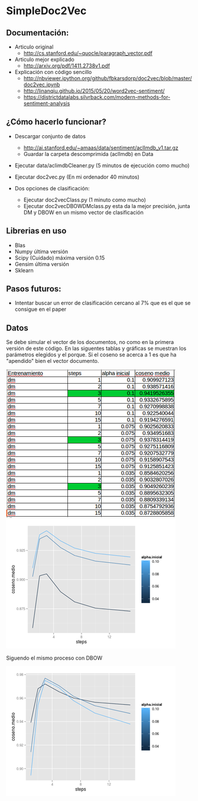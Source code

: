 # SimpleDoc2Vec

## Documentación:
* Articulo original
  * http://cs.stanford.edu/~quocle/paragraph_vector.pdf
* Articulo mejor explicado
  * http://arxiv.org/pdf/1411.2738v1.pdf
* Explicación con código sencillo
  * http://nbviewer.ipython.org/github/fbkarsdorp/doc2vec/blob/master/doc2vec.ipynb
  * http://linanqiu.github.io/2015/05/20/word2vec-sentiment/
  * https://districtdatalabs.silvrback.com/modern-methods-for-sentiment-analysis

## ¿Cómo hacerlo funcionar?
* Descargar conjunto de datos
  * http://ai.stanford.edu/~amaas/data/sentiment/aclImdb_v1.tar.gz
  * Guardar la carpeta descomprimida (aclImdb) en Data

* Ejecutar data/aclimdbCleaner.py (5 minutos de ejecución como mucho)
* Ejecutar doc2vec.py (En mi ordenador 40 minutos)
* Dos opciones de clasificación:
  * Ejecutar doc2vecClass.py (1 minuto como mucho)
  * Ejecutar doc2vecDBOWDMclass.py esta da la mejor precisión, junta DM y DBOW en un mismo vector de clasificación

## Librerias en uso
* Blas
* Numpy última versión
* Scipy (Cuidado) máxima versión 0.15
* Gensim última versión
* Sklearn

## Pasos futuros:
* Intentar buscar un error de clasificación cercano al 7% que es el que se consigue en el paper

## Datos
Se debe simular el vector de los documentos, no como en la primera versión de este código. En las siguentes tablas y gráficas se muestran los parámetros elegidos y el porque. Si el coseno se acerca a 1 es que ha "apendido" bien el vector documento.

![Alt text](./img/dmCosenos.png?raw=true "Tabla de cosenos")
![Alt text](./img/dmCosenoG.png?raw=true "DM gráfica cosenos")

Siguendo el mismo proceso con DBOW

![Alt text](./img/dbowCosenoG.png?raw=true "DBOW gráfica cosenos")


